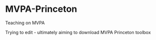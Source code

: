 # MVPA-Princeton
Teaching on MVPA

Trying to edit - ultimately aiming to download MVPA Princeton toolbox
